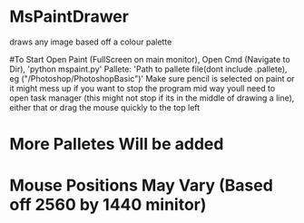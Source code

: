 # MsPaintDrawer
draws any image based off a colour palette

#To Start
Open Paint (FullScreen on main monitor),
Open Cmd (Navigate to Dir),
'python mspaint.py'
Pallete: 'Path to pallete file(dont include .pallete), eg ("/Photoshop/PhotoshopBasic")'
Make sure pencil is selected on paint or it might mess up
if you want to stop the program mid way youll need to open task manager (this might not stop if its in the middle of drawing a line), 
either that or drag the mouse quickly to the top left


# More Palletes Will be added
# Mouse Positions May Vary (Based off 2560 by 1440 minitor)
